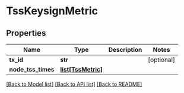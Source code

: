 # TssKeysignMetric

## Properties
Name | Type | Description | Notes
------------ | ------------- | ------------- | -------------
**tx_id** | **str** |  | [optional] 
**node_tss_times** | [**list[TssMetric]**](TssMetric.md) |  | 

[[Back to Model list]](../README.md#documentation-for-models) [[Back to API list]](../README.md#documentation-for-api-endpoints) [[Back to README]](../README.md)


